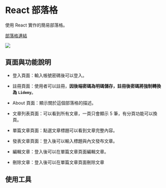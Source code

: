 # React 部落格

使用 React 實作的簡易部落格。

[部落格連結](https://ericcch24.github.io/w24-react-redux-blog/)

![](https://i.imgur.com/TEj0XcP.png)

## 頁面與功能說明

- 登入頁面：輸入帳號密碼後可以登入。
- 註冊頁面：使用者可以註冊，**因後端密碼為明碼儲存，註冊後密碼將強制轉換為 `Lidemy`**。
- About 頁面：顯示關於這個部落格的描述。
- 文章列表頁面：可以看到所有文章，一頁只會顯示 5 筆，有分頁功能可以換頁。
- 單篇文章頁面：點選文章標題可以看到文章完整內容。
- 發表文章頁面：登入後可以輸入標題與內文發布文章。

- 編輯文章：登入後可以在單篇文章頁面編輯文章。
- 刪除文章：登入後可以在單篇文章頁面刪除文章

## 使用工具
